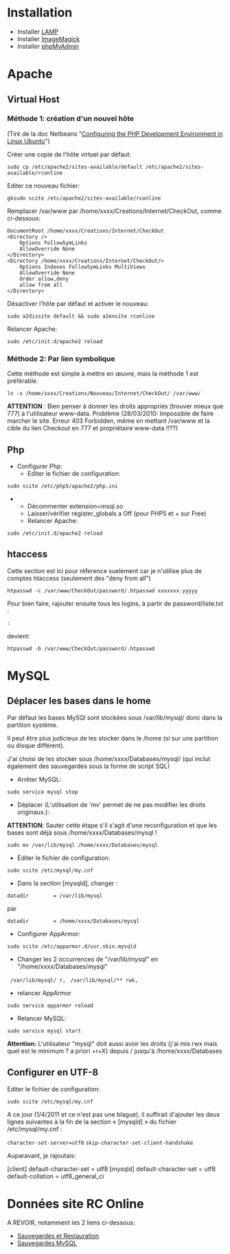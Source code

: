 # Installation

- Installer [LAMP](apt://apache2,mysql-server,php5,php5-mysql)
- Installer [ImageMagick](apt://php5-imagick)
- Installer [phpMyAdmin](apt://phpmyadmin)

# Apache

## Virtual Host

### Méthode 1: création d'un nouvel hôte

(Tiré de la doc Netbeans "[Configuring the PHP Development Environment
in Linux
Ubuntu](http://netbeans.org/kb/docs/php/configure-php-environment-ubuntu.html)")

Créer une copie de l'hôte virtuel par défaut:

    sudo cp /etc/apache2/sites-available/default /etc/apache2/sites-available/rconline

Editer ce nouveau fichier:

    gksudo scite /etc/apache2/sites-available/rconline

Remplacer /var/www par /home/xxxx/Creations/Internet/CheckOut, comme
ci-dessous:

    DocumentRoot /home/xxxx/Creations/Internet/CheckOut
    <Directory />
        Options FollowSymLinks
        AllowOverride None
    </Directory>
    <Directory /home/xxxx/Creations/Internet/CheckOut/>
        Options Indexes FollowSymLinks MultiViews
        AllowOverride None
        Order allow,deny
        allow from all
    </Directory>

Désactiver l'hôte par défaut et activer le nouveau:

    sudo a2dissite default && sudo a2ensite rconline

Relancer Apache:

    sudo /etc/init.d/apache2 reload

### Méthode 2: Par lien symbolique

Cette méthode est simple à mettre en œuvre, mais la méthode 1 est
préférable.

`ln -s /home/xxxx/Creations/Nouveau/Internet/CheckOut/ /var/www/  `

**ATTENTION** : Bien penser à donner les droits appropriés (trouver
mieux que 777) à l'utilisateur www-data. Problème (28/03/2010:
Impossible de faire marcher le site. Erreur 403 Forbidden, même en
mettant /var/www et la cible du lien Checkout en 777 et propriétaire
www-data !!??)

## Php

- Configurer Php:
  - Editer le fichier de configuration:

`sudo scite /etc/php5/apache2/php.ini`

- - Décommenter extension=msql.so
  - Laisser/vérifier register_globals a Off (pour PHP5 et + sur Free)
  - Relancer Apache:

`sudo /etc/init.d/apache2 reload`

## htaccess

Cette section est ici pour réference suelement car je n'utilise plus de
comptes htaccess (seulement des "deny from all")

`htpasswd -c /var/www/CheckOut/password/.htpasswd xxxxxxx.yyyyy`

Pour bien faire, rajouter ensuite tous les logins, à partir de
password/liste.txt :

<login>`:`<password>

devient:

`htpasswd -b /var/www/CheckOut/password/.htpasswd `<login>` `<password>

# MySQL

## Déplacer les bases dans le home

Par défaut les bases MySQl sont stockées sous /var/lib/mysql/ donc dans
la partition système.

Il peut être plus judicieux de les stocker dans le /home (si sur une
partition ou disque différent).

J'ai choisi de les stocker sous /home/xxxx/Databases/mysql/ (qui inclut
également des sauvegardes sous la forme de script SQL)

- Arrêter MySQL:

<!-- -->

    sudo service mysql stop

- Déplacer (L'utilisation de 'mv' permet de ne pas modifier les droits
  originaux.):

**ATTENTION**: Sauter cette étape s'il s'agit d'une reconfiguration et
que les bases sont déjà sous /home/xxxx/Databases/mysql !

    sudo mv /var/lib/mysql /home/xxxx/Databases/mysql

- Éditer le fichier de configuration:

<!-- -->

    sudo scite /etc/mysql/my.cnf

- Dans la section \[mysqld\], changer :

`datadir        = /var/lib/mysql`

par

`datadir        = /home/xxxx/Databases/mysql`

- Configurer AppArmor:

<!-- -->

    sudo scite /etc/apparmor.d/usr.sbin.mysqld

- Changer les 2 occurrences de "/var/lib/mysql" en
  "/home/xxxx/Databases/mysql"

` /var/lib/mysql/ r,`
` /var/lib/mysql/** rwk,`

- relancer AppArmor

<!-- -->

    sudo service apparmor reload

- Relancer MySQL:

<!-- -->

    sudo service mysql start

**Attention:** L'utilisateur "mysql" doit aussi avoir les droits (j'ai
mis rwx mais quel est le minimum ? a priori +r+X) depuis / jusqu'à
/home/xxxx/Databases

## Configurer en UTF-8

Editer le fichier de configuration:

    sudo scite /etc/mysql/my.cnf

A ce jour (1/4/2011 et ce n'est pas une blague), il suffirait d'ajouter
les deux lignes suivantes à la fin de la section « \[mysqld\] » du
fichier /etc/mysql/my.cnf :

`character-set-server=utf8`
`skip-character-set-client-handshake`

Auparavant, je rajoutais:

\[client\] default-character-set = utf8 \[mysqld\] default-character-set
= utf8 default-collation = utf8_general_ci

# Données site RC Online

A REVOIR, notamment les 2 liens ci-dessous:

- [Sauvegardes et Restauration](Sauvegardes_et_Restauration "wikilink")
- [Sauvegardes MySQL](Sauvegardes_MySQL "wikilink")